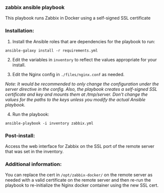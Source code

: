 ### zabbix ansible playbook

This playbook runs Zabbix in Docker using a self-signed SSL certificate

### Installation:

1. Install the Ansible roles that are dependencies for the playbook to run:

`ansible-galaxy install -r requirements.yml`


2. Edit the variables in `inventory` to reflect the values appropriate for your install.


3. Edit the Nginx config in `./files/nginx.conf` as needed.

_Note: It would be recommended to only change the configuration under the server directive in the config. Also, the playbook creates a self-signed SSL certificate and key and mounts them at /tmp/server. Don't change the values for the paths to the keys unless you modify the actual Ansible playbook._

4. Run the playbook:

`ansible-playbook -i inventory zabbix.yml`

### Post-install:

Access the web interface for Zabbix on the SSL port of the remote server that was set in the inventory.

### Additional information:

You can replace the cert in `/opt/zabbix-docker/` on the remote server as needed with a valid certificate on the remote server and then re-run the playbook to re-initialize the Nginx docker container using the new SSL cert.

